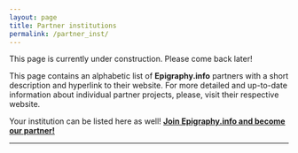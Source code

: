 ```yaml
---
layout: page
title: Partner institutions
permalink: /partner_inst/
---
```



This page is currently under construction. Please come back later!



This page contains an alphabetic list of **Epigraphy.info** partners with a short description and hyperlink to their website. For more detailed and up-to-date information about individual partner projects, please, visit their respective website.

Your institution can be listed here as well! <a href="mailto:info@epigraphy.info" target="blank">**Join Epigraphy.info and become our partner!**

---

<!-- 
This is a multi-line comment
that won't be visible in the output

below is the content copied from the old partner page, reuse what you need [copy paste above this comment] and delete what you don't.  


### <a href="https://www.atticinscriptions.com/" target="blank">Attic Inscriptions Online
Inscriptions of ancient Athens and Attica in English translation

---

### <a href="https://open.unive.it/axon/" target="blank">AXON
Greek Historical Inscriptions

---

### <a href="https://epigraphy.osu.edu/" target="blank">Center for Paleographical and Epigraphical Studies at The Ohio State University
Collection of squeezes, photographs and books

---

### <a href="https://institucional.us.es/cleo/?lang=en" target="blank">CLEO
Carmina Latina Epigraphica Online

---

### <a href="https://damos.hf.uio.no/1" target="blank">DAMOS
Database of Mycenaean at Oslo

---

### <a href="https://humanidadesdigitales.uc3m.es/s/DEPHis/page/inicio" target="blank"> DEpHis
Divine Epiteths in Hispania

---

### <a href="https://www.inschriften.net/projekt.html" target="blank">Deutsche Inschriften online
Deutsche Inschriften online

---

### <a href="https://www.hadw-bw.de/forschung/forschungsstelle/editionstools-fuer-eine-digitale-epigraphik-edep" target="blank"> EDEp (Editionstools für eine Digitale Epigraphik)
A free online tool for the digital edition of inscriptions

---

### <a href="https://emili.celt.dias.ie" target="blank"> EMILI (Early Medieval Irish Latinate Inscriptions)
A digital corpus of inscriptions in early Irish and the Insular Latin script

---

### <a href="https://www.epigraphik.uni-hamburg.de" target="blank"> Epigraphische Datenbank zum antiken Kleinasien
Greek & Latin inscriptions from Turkey

---

### <a href="https://www.edb.uniba.it/" target="blank"> Epigraphic Database Bari
Epigraphic documents of Christian patronage

---

### <a href="http://db.edcs.eu/epigr/epi.php?s_sprache=en" target="blank"> Epigraphic Database Clauss Slaby
Database of Latin inscriptions

---

### <a href="http://edf.unive.it/" target="blank">Epigraphic Database Falsae
Electronic archive of forged ancient inscriptions

---

### <a href="http://edh-www.adw.uni-heidelberg.de" target="blank">Epigraphic Database Heidelberg
Latin inscriptions of the Roman Empire

---

### <a href="http://www.edr-edr.it/" target="blank">Epigraphic Database Roma
Epigraphic documents from Italic Regions

---

### <a href="http://edvcorpus.com/wp" target="blank"> Epigraphic Database Vernacular
Epigraphic Database Vernacular

---

### <a href="http://www.epigraphica30.com/" target="blank">Epigraphica 3.0
Digital corpus of Roman inscriptions from Ourense province

---

### <a href="http://www.epigraphica-romana.fr/" target="blank">Epigraphica Romana
Recent Epigraphic Editions

---

### <a href="https://www.eagle-network.eu" target="blank">Europeana EAGLE
Europeana network of Ancient Greek and Latin Epigraphy

---

### <a href="http://gams.uni-graz.at/context:fercan" target="blank">FERCAN
Keltische Götternamen in den Inschriften der römischen Provinz Germania Inferior

---

### <a href="http://www.greekinscriptions.com/" target="blank">Greek Inscriptions Online
Translations of Ancient Greek inscriptions into Modern Greek

---

### <a href="https://hepol.uah.es/" target="blank">Hispania Epigraphica Online
Epigraphic patrimony of Portugal and Spain

---

### <a href="https://icg.uni-kiel.de/" target="blank">Inscriptiones Christianae Graecae
A digital collection of early Christian inscriptions

---

### <a href="https://www.eagle-network.eu/about/who-we-are/" target="blank">IDEA
International Digital Epigraphy Association

---

### <a href="https://igls.mom.fr/" target="blank">IGLS
Inscriptions grecques et latines de la Syrie

---

### <a href="https://igcyr.unibo.it/" target="blank">Inscriptions of Greek Cyrenaica/Greek Verse Inscriptions of Cyrenaica
Online Edition of Greek inscriptions from Libya

---

### <a href="https://igcyr2.unibo.it/en/" target="blank">Inscriptions of Greek Cyrenaica/Greek Verse Inscriptions of Cyrenaica Second Edition
Online Edition of Greek inscriptions from Libya (Second Edition)

---

### <a href="http://cds.library.brown.edu/projects/Inscriptions/index.shtml" target="blank">Inscriptions of Israel / Palestine
Inscriptions of Israel/Palestine from the Persian period through the Islamic conquest

---

### <a href="http://sicily.classics.ox.ac.uk/" target="blank">I.Sicily
Inscriptions of Sicily

---

### <a href="https://ithaca.deepmind.com/" target="blank">ITHACA
Restoring and attributing ancient texts using deep neural networks

---

### <a href="https://www.prin-italia-antica.unifi.it/index.html?newlang=eng" target="blank">ItAnt
Languages and Cultures of Ancient Italy. Historical Linguistics and Digital Models

---

### <a href="https://www.ias.edu/krateros" target="blank">Krateros
Digital repository for the collections of epigraphic squeezes

---

### <a href="http://laststatues.classics.ox.ac.uk/" target="blank">Last Statues of Antiquity
Database for Late Antiquity Statues

---

### <a href="http://lldb.elte.hu/" target="blank">LLDB
Computerized Historical Linguistic Database of the Latin Inscriptions of the Imperial Age

---

### <a href="https://mappola.eu/" target="blank">MAPPOLA
Mapping out the poetic landscape(s) of the Roman Empire

---

### <a href="https://muzeuzalau.ro/" target="blank">Muzeul Județean de Istorie și Artă Zalău
History and Art County Museum of Zalău

---

### <a href="https://mnab.ro/ro/" target="blank">Muzeul Național al Banatului: MNaB
National Museum of Banat

---


### <a href="https://ogham.glasgow.ac.uk" target="blank">OG(H)AM
Harnessing digital technologies to transform understanding of ogham

---

### <a href="http://patrimonium.huma-num.fr/" target="blank">PATRIMONIVM
Geography and Economy of the Imperial Properties in the Roman World

---

### <a href="http://petrae.huma-num.fr/fr/" target="blank">PETRAE
Latin and Greek inscriptions (Institut Ausonius)

---

### <a href="https://romaninscriptionsofbritain.org/" target="blank">Roman Inscriptions of Britain
Epigraphic patrimony of Britain

---

### <a href="https://scrollinhand.hu/" target="blank">Scroll in Hand
An Attempt to Explain a Common Iconographic Motive of Roman Funeral Representations

---

### <a href="http://referenceworks.brillonline.com/browse/supplementum-epigraphicum-graecum" target="blank">Supplementum Epigraphicum Graecum (SEG)
Greek inscriptions with critical apparatus

---

### <a href="https://humanidadesdigitales.uc3m.es/s/sirar/page/inicio" target="blank">SIRAR
Sylloge Inscriptionum Religionis Africae Romanae

---

### <a href="https://stonemasters.uw.edu.pl/">STONE-MASTERS
Masters of the stone: The stonecutters’ workshops and the rise of the late antique epigraphical cultures (third–fifth century AD)

---

### <a href="https://telamon.uni-sofia.bg/" target="blank">TELAMON
Ancient Greek Inscriptions from Bulgaria

---

### <a href="http://ancientgraffiti.org/Graffiti/" target="blank">The Ancient Graffiti Project
Digital resource of graffiti of Herculaneum and Pompeii

---

### <a href="https://tituli.naim.bg/" target="blank">TITVLI
Latin inscriptions from Bulgaria

---

### <a href="http://titulus.huma-num.fr/" target="blank">TITULUS
TEI/EpiDoc platform of medieval epigraphic material from France

---

### <a href="https://www.trismegistos.org/" target="blank">Trismegistos
Portal of papyrological and epigraphical resources

---

### <a href="http://lupa.at/" target="blank">Ubi Erat Lupa
Images of stone monuments

---

### <a href="http://usepigraphy.brown.edu/" target="blank">USEP
U.S. Epigraphy Project

---

### <a href="https://pric.unive.it/projects/venice-squeeze-project/home" target="blank">Venice Squeeze Project
Collection of epigraphic squeezes of the Laboratory of Greek Epigraphy of Ca' Foscari University of Venice

---

### <a href="https://sketchfab.com/banalesmuseovirtual" target="blank">VM Los Bañales
Museo Virtual – Los Bañales

---

### <a href="https://sketchfab.com/santacrizmv" target="blank">VM Santa Criz
Museo Virtual – Santa Criz


-->